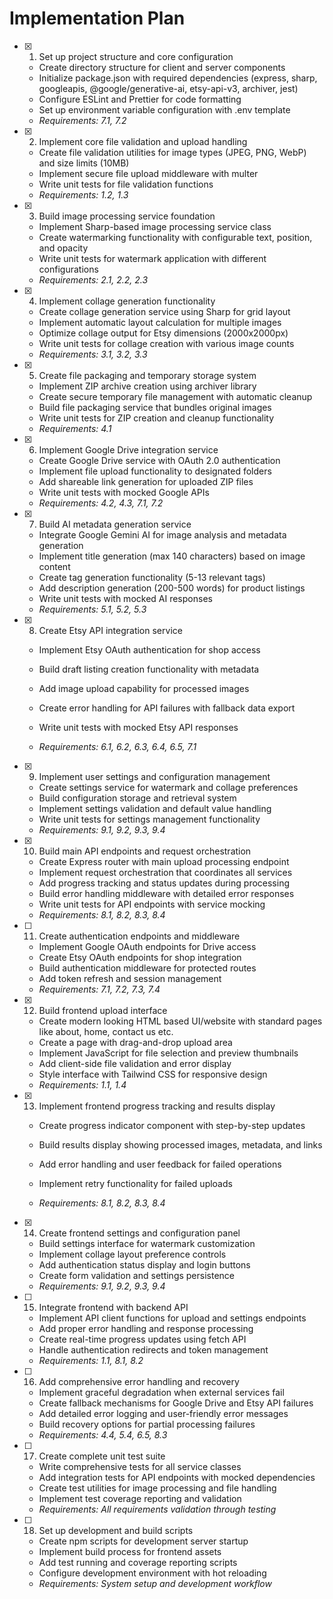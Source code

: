 # Implementation Plan

- [x] 1. Set up project structure and core configuration
  - Create directory structure for client and server components
  - Initialize package.json with required dependencies (express, sharp, googleapis, @google/generative-ai, etsy-api-v3, archiver, jest)
  - Configure ESLint and Prettier for code formatting
  - Set up environment variable configuration with .env template
  - _Requirements: 7.1, 7.2_

- [x] 2. Implement core file validation and upload handling
  - Create file validation utilities for image types (JPEG, PNG, WebP) and size limits (10MB)
  - Implement secure file upload middleware with multer
  - Write unit tests for file validation functions
  - _Requirements: 1.2, 1.3_

- [x] 3. Build image processing service foundation
  - Implement Sharp-based image processing service class
  - Create watermarking functionality with configurable text, position, and opacity
  - Write unit tests for watermark application with different configurations
  - _Requirements: 2.1, 2.2, 2.3_

- [x] 4. Implement collage generation functionality
  - Create collage generation service using Sharp for grid layout
  - Implement automatic layout calculation for multiple images
  - Optimize collage output for Etsy dimensions (2000x2000px)
  - Write unit tests for collage creation with various image counts
  - _Requirements: 3.1, 3.2, 3.3_

- [x] 5. Create file packaging and temporary storage system
  - Implement ZIP archive creation using archiver library
  - Create secure temporary file management with automatic cleanup
  - Build file packaging service that bundles original images
  - Write unit tests for ZIP creation and cleanup functionality
  - _Requirements: 4.1_

- [x] 6. Implement Google Drive integration service
  - Create Google Drive service with OAuth 2.0 authentication
  - Implement file upload functionality to designated folders
  - Add shareable link generation for uploaded ZIP files
  - Write unit tests with mocked Google APIs
  - _Requirements: 4.2, 4.3, 7.1, 7.2_

- [x] 7. Build AI metadata generation service
  - Integrate Google Gemini AI for image analysis and metadata generation
  - Implement title generation (max 140 characters) based on image content
  - Create tag generation functionality (5-13 relevant tags)
  - Add description generation (200-500 words) for product listings
  - Write unit tests with mocked AI responses
  - _Requirements: 5.1, 5.2, 5.3_

- [x] 8. Create Etsy API integration service
  - Implement Etsy OAuth authentication for shop access

  - Build draft listing creation functionality with metadata
  - Add image upload capability for processed images
  - Create error handling for API failures with fallback data export
  - Write unit tests with mocked Etsy API responses
  - _Requirements: 6.1, 6.2, 6.3, 6.4, 6.5, 7.1_

- [x] 9. Implement user settings and configuration management
  - Create settings service for watermark and collage preferences
  - Build configuration storage and retrieval system
  - Implement settings validation and default value handling
  - Write unit tests for settings management functionality
  - _Requirements: 9.1, 9.2, 9.3, 9.4_

- [x] 10. Build main API endpoints and request orchestration
  - Create Express router with main upload processing endpoint
  - Implement request orchestration that coordinates all services
  - Add progress tracking and status updates during processing
  - Build error handling middleware with detailed error responses
  - Write unit tests for API endpoints with service mocking
  - _Requirements: 8.1, 8.2, 8.3, 8.4_

- [ ] 11. Create authentication endpoints and middleware
  - Implement Google OAuth endpoints for Drive access
  - Create Etsy OAuth endpoints for shop integration
  - Build authentication middleware for protected routes
  - Add token refresh and session management
  - _Requirements: 7.1, 7.2, 7.3, 7.4_

- [x] 12. Build frontend upload interface
  - Create modern looking HTML based UI/website with standard pages like about, home, contact us etc.
  - Create a page with drag-and-drop upload area
  - Implement JavaScript for file selection and preview thumbnails
  - Add client-side file validation and error display
  - Style interface with Tailwind CSS for responsive design
  - _Requirements: 1.1, 1.4_

- [x] 13. Implement frontend progress tracking and results display
  - Create progress indicator component with step-by-step updates

  - Build results display showing processed images, metadata, and links
  - Add error handling and user feedback for failed operations
  - Implement retry functionality for failed uploads
  - _Requirements: 8.1, 8.2, 8.3, 8.4_

- [x] 14. Create frontend settings and configuration panel

  - Build settings interface for watermark customization
  - Implement collage layout preference controls
  - Add authentication status display and login buttons
  - Create form validation and settings persistence
  - _Requirements: 9.1, 9.2, 9.3, 9.4_

- [ ] 15. Integrate frontend with backend API
  - Implement API client functions for upload and settings endpoints
  - Add proper error handling and response processing
  - Create real-time progress updates using fetch API
  - Handle authentication redirects and token management
  - _Requirements: 1.1, 8.1, 8.2_

- [ ] 16. Add comprehensive error handling and recovery
  - Implement graceful degradation when external services fail
  - Create fallback mechanisms for Google Drive and Etsy API failures
  - Add detailed error logging and user-friendly error messages
  - Build recovery options for partial processing failures
  - _Requirements: 4.4, 5.4, 6.5, 8.3_

- [ ] 17. Create complete unit test suite
  - Write comprehensive tests for all service classes
  - Add integration tests for API endpoints with mocked dependencies
  - Create test utilities for image processing and file handling
  - Implement test coverage reporting and validation
  - _Requirements: All requirements validation through testing_

- [ ] 18. Set up development and build scripts
  - Create npm scripts for development server startup
  - Implement build process for frontend assets
  - Add test running and coverage reporting scripts
  - Configure development environment with hot reloading
  - _Requirements: System setup and development workflow_
